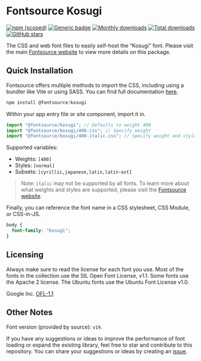 # Fontsource Kosugi

[![npm (scoped)](https://img.shields.io/npm/v/@fontsource/kosugi?color=brightgreen)](https://www.npmjs.com/package/@fontsource/kosugi) [![Generic badge](https://img.shields.io/badge/fontsource-passing-brightgreen)](https://github.com/fontsource/fontsource) [![Monthly downloads](https://badgen.net/npm/dm/@fontsource/kosugi)](https://github.com/fontsource/fontsource) [![Total downloads](https://badgen.net/npm/dt/@fontsource/kosugi)](https://github.com/fontsource/fontsource) [![GitHub stars](https://img.shields.io/github/stars/fontsource/fontsource.svg?style=social&label=Star)](https://github.com/fontsource/fontsource/stargazers)

The CSS and web font files to easily self-host the “Kosugi” font. Please visit the main [Fontsource website](https://fontsource.org/fonts/kosugi) to view more details on this package.

## Quick Installation

Fontsource offers multiple methods to import the CSS, including using a bundler like Vite or using SASS. You can find full documentation [here](https://fontsource.org/docs/getting-started/introduction).

```javascript
npm install @fontsource/kosugi
```

Within your app entry file or site component, import it in.

```javascript
import "@fontsource/kosugi"; // Defaults to weight 400
import "@fontsource/kosugi/400.css"; // Specify weight
import "@fontsource/kosugi/400-italic.css"; // Specify weight and style
```

Supported variables:
- Weights: `[400]`
- Styles: `[normal]`
- Subsets: `[cyrillic,japanese,latin,latin-ext]`

> Note: `italic` may not be supported by all fonts. To learn more about what weights and styles are supported, please visit the [Fontsource website](https://fontsource.org/fonts/kosugi).

Finally, you can reference the font name in a CSS stylesheet, CSS Module, or CSS-in-JS.

```css
body {
  font-family: "Kosugi";
}
```

## Licensing
Always make sure to read the license for each font you use. Most of the fonts in the collection use the SIL Open Font License, v1.1. Some fonts use the Apache 2 license. The Ubuntu fonts use the Ubuntu Font License v1.0.

Google Inc.
[OFL-1.1](http://scripts.sil.org/OFL)

## Other Notes
Font version (provided by source): `v19`.

If you have any suggestions or ideas to improve the performance of font loading or expand the existing library, feel free to star and contribute to this repository. You can share your suggestions or ideas by creating an [issue](https://github.com/fontsource/fontsource/issues).